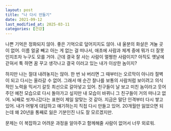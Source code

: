```yaml
---
layout: post
title: "나 다시 만들기"
date: 2021-09-12
last_modified_at: 2025-03-11
categories: [건강]
---
```


나쁜 기억은 정화되지 않아. 좋은 기억으로 덮어지지도 않아. 내 울분의 화살은 겨눌 곳이 없어. 이름 얼굴 빼고 아는 게 없는 걸 떠나서, 애초에 사람과 체계 중에 뭐가 더 잘못인지조차 누구도 모를 거야. 근데 결국 잘 사는 사람이 멀쩡한 사람이지? 아직도 옛날에 갇혀서 툭 하면 꿈 꾸고 생각나고 결국 이러고 있는 내가 이상한 놈이지? 

하지만 나는 절대 내려놓지는 않아. 한 번 놔 버리면 그 때부터는 오르막이 아니라 절벽이 되고 다시는 올라갈 수 없어. 그래서 매 순간 찰나를 보통의 사람처럼 보이려고 의식적인 노력을 믹서기 갈듯 최선으로 갈아넣고 있어. 친구들이 날 보고 미친 놈이라고 웃어주던 예전 모습으로 다시 돌아가고 싶지만 내 모습이 바뀌니 그 친구들이 거의 떠나고 없어. 뇌째로 씻겨나갔다는 표현이 제일 알맞는 것 같아. 지금은 말단 인격부터 다시 쌓고 있어. 내가 어떻게 대답하고 얘기하는지 직접 다시 만들고 있어. 20개월만 잃었으면 되는데 왜 20년을 통째로 잃은 기분인진 나도 잘 모르겠지만.

문제는 이 복잡하고 어려운 과정을 알아주고 함께해줄 사람이 없어서 너무 외로워.